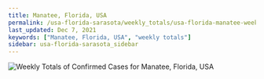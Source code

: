 ```yaml
---
title: Manatee, Florida, USA
permalink: /usa-florida-sarasota/weekly_totals/usa-florida-manatee-weekly_totals.html
last_updated: Dec 7, 2021
keywords: ["Manatee, Florida, USA", "weekly totals"]
sidebar: usa-florida-sarasota_sidebar
---
```


![Weekly Totals of Confirmed Cases for Manatee, Florida, USA](/covid_tracker/images/graphs/usa-florida-manatee-weekly_totals_graph.png)
